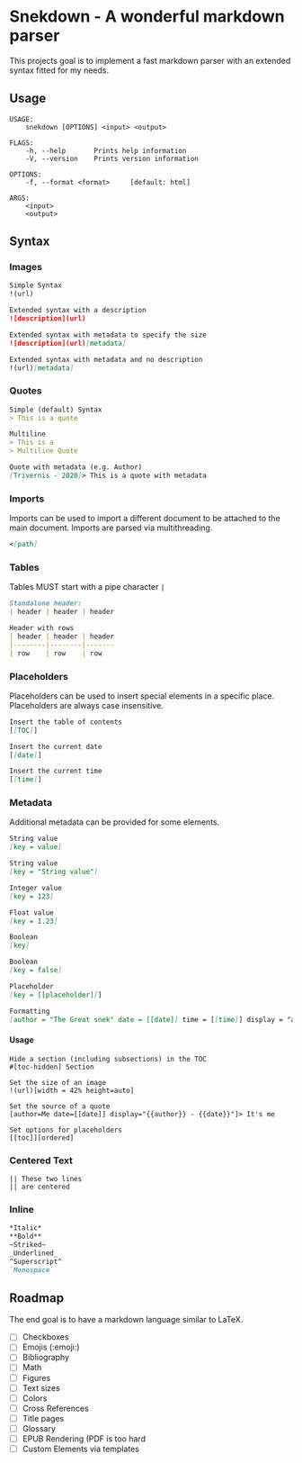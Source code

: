 # Snekdown - A wonderful markdown parser

This projects goal is to implement a fast markdown parser with an extended syntax fitted
for my needs.

## Usage

```
USAGE:
    snekdown [OPTIONS] <input> <output>

FLAGS:
    -h, --help       Prints help information
    -V, --version    Prints version information

OPTIONS:
    -f, --format <format>     [default: html]

ARGS:
    <input>     
    <output>
```

## Syntax

### Images

```md
Simple Syntax
!(url)

Extended syntax with a description
![description](url)

Extended syntax with metadata to specify the size
![description](url)[metadata]

Extended syntax with metadata and no description
!(url)[metadata]
```


### Quotes

```md
Simple (default) Syntax
> This is a quote

Multiline
> This is a 
> Multiline Quote

Quote with metadata (e.g. Author)
[Trivernis - 2020]> This is a quote with metadata
```


### Imports

Imports can be used to import a different document to be attached to the main document.
Imports are parsed via multithreading.

```md
<[path]
```


### Tables

Tables MUST start with a pipe character `|`

```md
Standalone header:
| header | header | header

Header with rows
| header | header | header
|--------|--------|-------
| row    | row    | row
```

### Placeholders

Placeholders can be used to insert special elements in a specific place.
Placeholders are always case insensitive.

```md
Insert the table of contents
[[TOC]]

Insert the current date
[[date]]

Insert the current time
[[time]]
```

### Metadata

Additional metadata can be provided for some elements.

```md
String value
[key = value]

String value
[key = "String value"]

Integer value
[key = 123]

Float value
[key = 1.23]

Boolean
[key] 

Boolean
[key = false]

Placeholder
[key = [[placeholder]]]

Formatting
[author = "The Great snek" date = [[date]] time = [[time]] display = "author - date at time"]
```

#### Usage

```
Hide a section (including subsections) in the TOC
#[toc-hidden] Section

Set the size of an image
!(url)[width = 42% height=auto]

Set the source of a quote
[author=Me date=[[date]] display="{{author}} - {{date}}"]> It's me

Set options for placeholders
[[toc]][ordered]
```

### Centered Text

```
|| These two lines
|| are centered
```

### Inline

```md
*Italic*
**Bold**
~Striked~
_Underlined_
^Superscript^
`Monospace`
```

## Roadmap

The end goal is to have a markdown language similar to LaTeX.

- [ ] Checkboxes
- [ ] Emojis (\:emoji:)
- [ ] Bibliography
- [ ] Math
- [ ] Figures
- [ ] Text sizes
- [ ] Colors
- [ ] Cross References
- [ ] Title pages
- [ ] Glossary
- [ ] EPUB Rendering (PDF is too hard
- [ ] Custom Elements via templates
